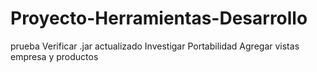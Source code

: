 # Proyecto-Herramientas-Desarrollo
prueba
Verificar .jar actualizado 
Investigar Portabilidad
Agregar vistas empresa y productos
